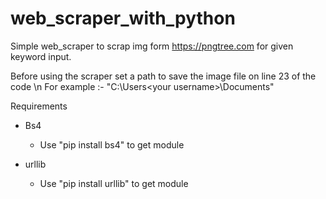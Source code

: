 # web_scraper_with_python
Simple web_scraper to scrap img form https://pngtree.com for given keyword input.

Before using the scraper set a path to save the image file on line 23 of the code
\n For example :- "C:\Users\<your username>\Documents\"

Requirements
 - Bs4 
    - Use "pip install bs4" to get module
   
   
 - urllib
    - Use "pip install urllib" to get module
